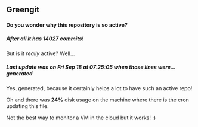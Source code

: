 ## Greengit

#### Do you wonder why this repository is so active?

##### After all it has 14027 commits!

But is it *really* active? Well...

##### Last update was on Fri Sep 18 at 07:25:05 when those lines were... generated

Yes, generated, because it certainly helps a lot to have such an active repo!

Oh and there was **24%** disk usage on the machine
where there is the cron updating this file.

Not the best way to monitor a VM in the cloud but it works! :)
